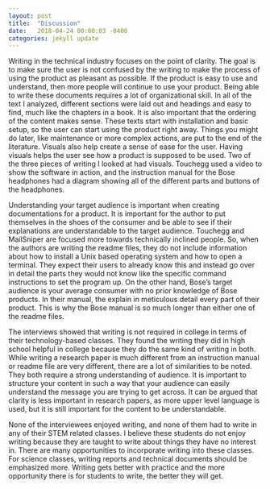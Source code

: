 ```yaml
---
layout: post
title:  "Discussion"
date:   2018-04-24 00:00:03 -0400
categories: jekyll update
---
```

Writing in the technical industry focuses on the point of clarity. The goal is to make sure the user is not confused by the writing to make the process of using the product as pleasant as possible. If the product is easy to use and understand, then more people will continue to use your product. Being able to write these documents requires a lot of organizational skill. In all of the text I analyzed, different sections were laid out and headings and easy to find, much like the chapters in a book. It is also important that the ordering of the content makes sense. These texts start with installation and basic setup, so the user can start using the product right away. Things you might do later, like maintenance or more complex actions, are put to the end of the literature. Visuals also help create a sense of ease for the user. Having visuals helps the user see how a product is supposed to be used. Two of the three pieces of writing I looked at had visuals. Touchegg used a video to show the software in action, and the instruction manual for the Bose headphones had a diagram showing all of the different parts and buttons of the headphones. 
	
Understanding your target audience is important when creating documentations for a product. It is important for the author to put themselves in the shoes of the consumer and be able to see if their explanations are understandable to the target audience. Touchegg and MailSniper are focused more towards technically inclined people. So, when the authors are writing the readme files, they do not include information about how to install a Unix based operating system and how to open a terminal. They expect their users to already know this and instead go over in detail the parts they would not know like the specific command instructions to set the program up.  On the other hand, Bose’s target audience is your average consumer with no prior knowledge of Bose products. In their manual, the explain in meticulous detail every part of their product. This is why the Bose manual is so much longer than either one of the readme files. 

The interviews showed that writing is not required in college in terms of their technology-based classes. They found the writing they did in high school helpful in college because they do the same kind of writing in both. While writing a research paper is much different from an instruction manual or readme file are very different, there are a lot of similarities to be noted. They both require a strong understanding of audience. It is important to structure your content in such a way that your audience can easily understand the message you are trying to get across. It can be argued that clarity is less important in research papers, as more upper level language is used, but it is still important for the content to be understandable. 
	
None of the interviewees enjoyed writing, and none of them had to write in any of their STEM related classes. I believe these students do not enjoy writing because they are taught to write about things they have no interest in. There are many opportunities to incorporate writing into these classes. For science classes, writing reports and technical documents should be emphasized more. Writing gets better with practice and the more opportunity there is for students to write, the better they will get.